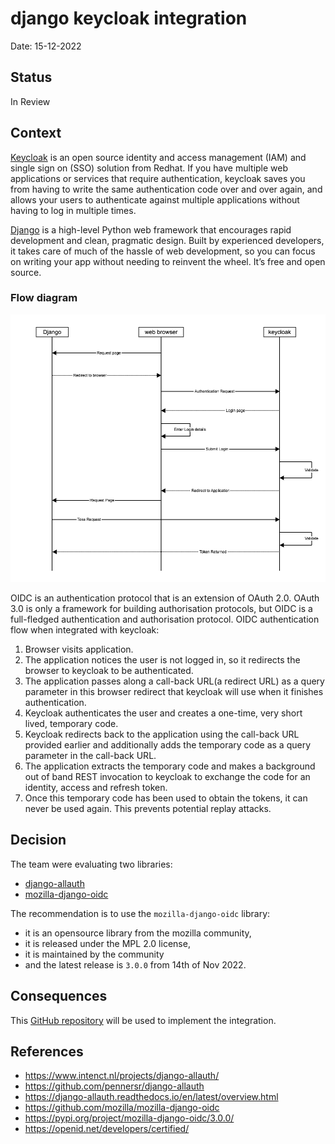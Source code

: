 # django keycloak integration

Date: 15-12-2022

## Status

In Review

## Context

[Keycloak](http://www.keycloak.org/) is an open source identity and access management (IAM) and single sign on (SSO) solution from Redhat. If you have multiple web applications or services that require authentication, keycloak saves you from having to write the same authentication code over and over again, and allows your users to authenticate against multiple applications without having to log in multiple times.

[Django](https://www.djangoproject.com/) is a high-level Python web framework that encourages rapid development and clean, pragmatic design. Built by experienced developers, it takes care of much of the hassle of web development, so you can focus on writing your app without needing to reinvent the wheel. It’s free and open source.

### Flow diagram

![django-keyclooak-integration](./images/django-keycloak-integration.png)

OIDC is an authentication protocol that is an extension of OAuth 2.0. OAuth 3.0 is only a framework for building authorisation protocols, but OIDC is a full-fledged authentication and authorisation protocol. OIDC authentication flow when integrated with keycloak:

1. Browser visits application.
2. The application notices the user is not logged in, so it redirects the browser to keycloak to be authenticated.
3. The application passes along a call-back URL(a redirect URL) as a query parameter in this browser redirect that keycloak will use when it finishes authentication.
4. Keycloak authenticates the user and creates a one-time, very short lived, temporary code.
5. Keycloak redirects back to the application using the call-back URL provided earlier and additionally adds the temporary code as a query parameter in the call-back URL.
6. The application extracts the temporary code and makes a background out of band REST invocation to keycloak to exchange the code for an identity, access and refresh token.
7. Once this temporary code has been used to obtain the tokens, it can never be used again. This prevents potential replay attacks.

## Decision

The team were evaluating two libraries:

- [django-allauth](https://github.com/pennersr/django-allauth)
- [mozilla-django-oidc](https://github.com/mozilla/mozilla-django-oidc)

The recommendation is to use the `mozilla-django-oidc` library: 
* it is an opensource library from the mozilla community, 
* it is released under the MPL 2.0 license, 
* it is maintained by the community 
* and the latest release is `3.0.0` from 14th of Nov 2022.

## Consequences

This [GitHub repository](https://github.com/nationalarchives/da-ayr-webapp) will be used to implement the integration.

## References

- https://www.intenct.nl/projects/django-allauth/
- https://github.com/pennersr/django-allauth
- https://django-allauth.readthedocs.io/en/latest/overview.html
- https://github.com/mozilla/mozilla-django-oidc
- https://pypi.org/project/mozilla-django-oidc/3.0.0/
- https://openid.net/developers/certified/
